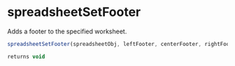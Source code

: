 # spreadsheetSetFooter

 Adds a footer to the specified worksheet.

```javascript
spreadsheetSetFooter(spreadsheetObj, leftFooter, centerFooter, rightFooter)
```

```javascript
returns void
```
